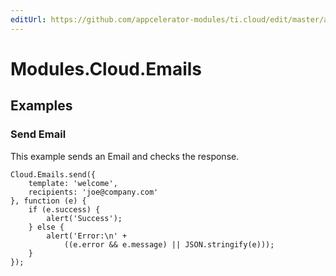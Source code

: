 ```yaml
---
editUrl: https://github.com/appcelerator-modules/ti.cloud/edit/master/apidoc/Emails/Emails.yml
---
```

# Modules.Cloud.Emails

<TypeHeader/>

## Examples

### Send Email

This example sends an Email and checks the response.

    Cloud.Emails.send({
        template: 'welcome',
        recipients: 'joe@company.com'
    }, function (e) {
        if (e.success) {
            alert('Success');
        } else {
            alert('Error:\n' +
                ((e.error && e.message) || JSON.stringify(e)));
        }
    });

<ApiDocs/>

